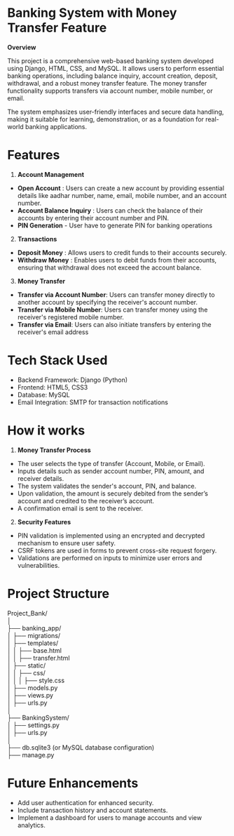 # Banking System with Money Transfer Feature

**Overview**

This project is a comprehensive web-based banking system developed using Django, HTML, CSS, and MySQL. It allows users to perform essential banking operations, including balance inquiry, account creation, deposit, withdrawal, and a robust money transfer feature. The money transfer functionality supports transfers via account number, mobile number, or email.

The system emphasizes user-friendly interfaces and secure data handling, making it suitable for learning, demonstration, or as a foundation for real-world banking applications.

# Features

1. **Account Management**
-  **Open Account** : Users can create a new account by providing essential details like aadhar number, name, email, mobile number, and an account number.
-  **Account Balance Inquiry** : Users can check the balance of their accounts by entering their account number and PIN.
-  **PIN Generation** - User have to generate PIN for banking operations

2. **Transactions**
-  **Deposit Money** : Allows users to credit funds to their accounts securely.
-  **Withdraw Money** : Enables users to debit funds from their accounts, ensuring that withdrawal does not exceed the account balance.

3. **Money Transfer**
-  **Transfer via Account Number**: Users can transfer money directly to another account by specifying the receiver's account number.
-  **Transfer via Mobile Number**: Users can transfer money using the receiver's registered mobile number.
-  **Transfer via Email**: Users can also initiate transfers by entering the receiver's email address

# Tech Stack Used

-  Backend Framework: Django (Python)
-  Frontend: HTML5, CSS3
-  Database: MySQL
-  Email Integration: SMTP for transaction notifications

# How it works
1. **Money Transfer Process**
-  The user selects the type of transfer (Account, Mobile, or Email).
-  Inputs details such as sender account number, PIN, amount, and receiver details.
-  The system validates the sender's account, PIN, and balance.
-  Upon validation, the amount is securely debited from the sender’s account and credited to the receiver’s account.
-  A confirmation email is sent to the receiver.

2. **Security Features**
-  PIN validation is implemented using an encrypted and decrypted mechanism to ensure user safety.
-  CSRF tokens are used in forms to prevent cross-site request forgery.
-  Validations are performed on inputs to minimize user errors and vulnerabilities.


# Project Structure
Project_Bank/ <br>
│ <br>
├── banking_app/ <br>
│   ├── migrations/ <br>
│   ├── templates/ <br>
│   │   ├── base.html <br>
│   │   ├── transfer.html <br>
│   ├── static/ <br>
│   │   ├── css/ <br>
│   │   │   ├── style.css <br>
│   ├── models.py <br>
│   ├── views.py <br>
│   ├── urls.py <br>
│ <br>
├── BankingSystem/ <br>
│   ├── settings.py <br>
│   ├── urls.py <br>
│ <br>
├── db.sqlite3 (or MySQL database configuration) <br>
├── manage.py <br>

# Future Enhancements

-  Add user authentication for enhanced security.
-  Include transaction history and account statements.
-  Implement a dashboard for users to manage accounts and view analytics.

